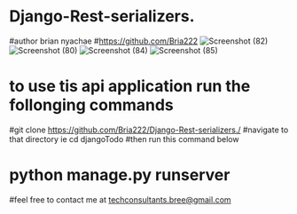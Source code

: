 # Django-Rest-serializers.
#author brian nyachae
#https://github.com/Bria222
![Screenshot (82)](https://user-images.githubusercontent.com/64264883/135618106-2f18e6fd-8284-40b8-9196-9e6bc7898dfe.png)
![Screenshot (80)](https://user-images.githubusercontent.com/64264883/135618141-de8c25ca-e38b-44e4-9e49-a3c91ff2d5f0.png)
![Screenshot (84)](https://user-images.githubusercontent.com/64264883/135618163-65a77cda-f70b-4de5-81e4-9ec510cff39b.png)
![Screenshot (85)](https://user-images.githubusercontent.com/64264883/135618188-298c46e6-cc08-44ec-9981-3a3238f3e635.png)






# to use tis api application run the follonging commands

#git clone https://github.com/Bria222/Django-Rest-serializers./
#navigate to that directory ie cd djangoTodo
#then run this command below

# python manage.py runserver


#feel free to contact me at techconsultants.bree@gmail.com
